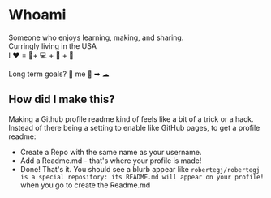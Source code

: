 # Whoami
Someone who enjoys learning, making, and sharing.  
Curringly living in the USA  
I ❤️ = 🎸+ 💻 + 🦜 + 🥁

Long term goals? 💾 me 🧑 ➡ ☁ 

## How did I make this?
Making a Github profile readme kind of feels like a bit of a trick or a hack.  
Instead of there being a setting to enable like GitHub pages, to get a profile readme:  
- Create a Repo with the same name as your username.   
- Add a Readme.md - that's where your profile is made!  
- Done! That's it.
You should see a blurb appear like `robertegj/robertegj is a special repository: its README.md will appear on your profile!` when you go to create the Readme.md  
